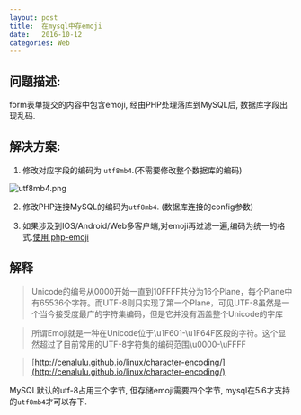 ```yaml
---
layout: post
title:  在mysql中存emoji
date:   2016-10-12
categories: Web
---
```


## 问题描述:

form表单提交的内容中包含emoji, 经由PHP处理落库到MySQL后, 数据库字段出现乱码.

## 解决方案:

1) 修改对应字段的编码为 `utf8mb4`.(不需要修改整个数据库的编码)

![utf8mb4.png](/wiki/wiki/utf8mb4.png)

2) 修改PHP连接MySQL的编码为`utf8mb4`. (数据库连接的config参数)

3) 如果涉及到IOS/Android/Web多客户端,对emoji再过滤一遍,编码为统一的格式.[使用 php-emoji](https://github.com/iamcal/php-emoji)

## 解释

> Unicode的编号从0000开始一直到10FFFF共分为16个Plane，每个Plane中有65536个字符。而UTF-8则只实现了第一个Plane，可见UTF-8虽然是一个当今接受度最广的字符集编码，但是它并没有涵盖整个Unicode的字库

> 所谓Emoji就是一种在Unicode位于\u1F601-\u1F64F区段的字符。这个显然超过了目前常用的UTF-8字符集的编码范围\u0000-\uFFFF

> [http://cenalulu.github.io/linux/character-encoding/](http://cenalulu.github.io/linux/character-encoding/)

MySQL默认的utf-8占用三个字节, 但存储emoji需要四个字节, mysql在5.6才支持的`utf8mb4`才可以存下.